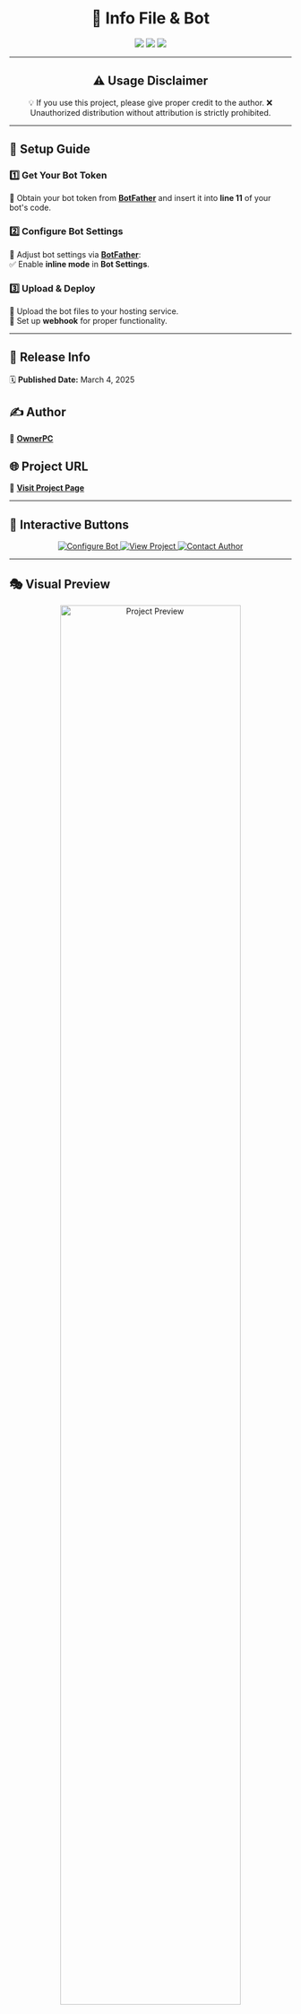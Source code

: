 <h1 align="center"> 🚀 Info File & Bot </h1>  
<p align="center">
  <img src="https://img.shields.io/badge/Version-1.0-blueviolet?style=for-the-badge"/>
  <img src="https://img.shields.io/badge/Status-Active-brightgreen?style=for-the-badge"/>
  <img src="https://img.shields.io/badge/License-MIT-lightgrey?style=for-the-badge"/>
</p>

---

<h2 align="center">⚠️ Usage Disclaimer</h2>  
<p align="center">
💡 If you use this project, please give proper credit to the author.  
❌ Unauthorized distribution without attribution is strictly prohibited.  
</p>

---

## 🚀 Setup Guide

### 1️⃣ Get Your Bot Token  
🔹 Obtain your bot token from **[BotFather](https://t.me/BotFather)** and insert it into **line 11** of your bot's code.  

### 2️⃣ Configure Bot Settings  
🔹 Adjust bot settings via **[BotFather](https://t.me/BotFather)**:  
✅ Enable **inline mode** in **Bot Settings**.  

### 3️⃣ Upload & Deploy  
🔹 Upload the bot files to your hosting service.  
🔹 Set up **webhook** for proper functionality.  

---

## 📅 Release Info  
🗓 **Published Date:** March 4, 2025  

## ✍️ Author  
👤 **[OwnerPC](https://t.me/ownerpc)**  

## 🌐 Project URL  
🔗 **[Visit Project Page](http://ownerpv.github.io/my-project)**  

---

## 🎨 Interactive Buttons  

<p align="center">
  <a href="https://t.me/BotFather">
    <img src="https://img.shields.io/badge/Configure Bot-🔧 Setup-blue?style=for-the-badge&logo=telegram" alt="Configure Bot"/>
  </a>  
  <a href="http://ownerpv.github.io/my-project">
    <img src="https://img.shields.io/badge/View Project-🌍 Open-green?style=for-the-badge&logo=github" alt="View Project"/>
  </a>  
  <a href="https://t.me/ownerpc">
    <img src="https://img.shields.io/badge/Contact Author-💬 Message-purple?style=for-the-badge&logo=telegram" alt="Contact Author"/>
  </a>
</p>

---

## 🎭 Visual Preview  
<p align="center">
  <img src="https://via.placeholder.com/800x400/4B0082/FFFFFF?text=Project+Preview" alt="Project Preview" width="80%"/>
</p>

---

## 🛠 Tech Stack  

| Technology | Description |
|------------|------------|
| 🐍 Python | Backend scripting |
| 💾 SQLite | Database storage |
| ☁️ Webhook | Bot Deployment |

---

## 🤝 Contributing  

✅ Pull requests are welcome!  
📌 Please ensure your changes are well-tested before submitting.  

---

## 📜 License  

📜 This project is **licensed under MIT**.  
🔗 Read more about licensing [here](LICENSE).  

---

<p align="center">
  🚀 Developed with ❤️ by <a href="https://t.me/ownerpc">OwnerPC</a>  
</p>
